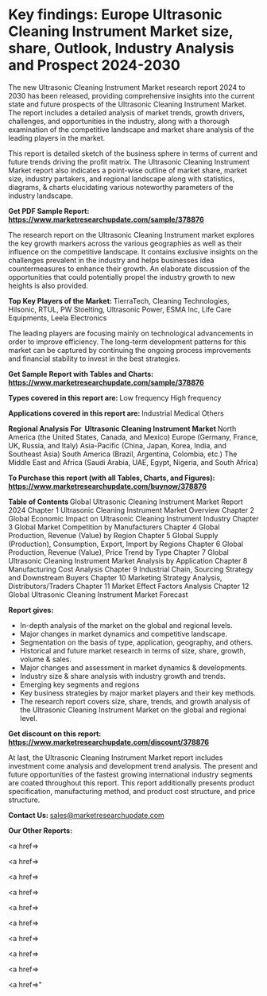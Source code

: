 # Key findings: Europe Ultrasonic Cleaning Instrument Market size, share, Outlook, Industry Analysis and Prospect 2024-2030

The new Ultrasonic Cleaning Instrument Market research report 2024 to 2030 has been released, providing comprehensive insights into the current state and future prospects of the Ultrasonic Cleaning Instrument Market. The report includes a detailed analysis of market trends, growth drivers, challenges, and opportunities in the industry, along with a thorough examination of the competitive landscape and market share analysis of the leading players in the market.

This report is detailed sketch of the business sphere in terms of current and future trends driving the profit matrix. The Ultrasonic Cleaning Instrument Market report also indicates a point-wise outline of market share, market size, industry partakers, and regional landscape along with statistics, diagrams, &amp; charts elucidating various noteworthy parameters of the industry landscape.

<strong><b>Get PDF Sample Report: <a href=https://www.marketresearchupdate.com/sample/378876>https://www.marketresearchupdate.com/sample/378876</a></b></strong>

The research report on the Ultrasonic Cleaning Instrument market explores the key growth markers across the various geographies as well as their influence on the competitive landscape. It contains exclusive insights on the challenges prevalent in the industry and helps businesses idea countermeasures to enhance their growth. An elaborate discussion of the opportunities that could potentially propel the industry growth to new heights is also provided.

<strong><b>Top Key Players of the Market:
</b></strong>TierraTech, Cleaning Technologies, Hilsonic, RTUL, PW Stoelting, Ultrasonic Power, ESMA Inc, Life Care Equipments, Leela Electronics<strong><b>
</b></strong>

The leading players are focusing mainly on technological advancements in order to improve efficiency. The long-term development patterns for this market can be captured by continuing the ongoing process improvements and financial stability to invest in the best strategies.

<strong><b>Get Sample Report with Tables and Charts: <a href=https://www.marketresearchupdate.com/sample/378876>https://www.marketresearchupdate.com/sample/378876</a></b></strong>

<strong><b>Types covered in this report are:
</b></strong>Low frequency
High frequency<strong><b>
</b></strong>

<strong><b>Applications covered in this report are:
</b></strong>Industrial
Medical
Others<strong><b>
</b></strong>

<strong><b>Regional Analysis For  Ultrasonic Cleaning Instrument Market</b></strong><strong><b>
</b></strong>North America (the United States, Canada, and Mexico)
Europe (Germany, France, UK, Russia, and Italy)
Asia-Pacific (China, Japan, Korea, India, and Southeast Asia)
South America (Brazil, Argentina, Colombia, etc.)
The Middle East and Africa (Saudi Arabia, UAE, Egypt, Nigeria, and South Africa)

<strong><b>To Purchase this report (with all Tables, Charts, and Figures): <a href=https://www.marketresearchupdate.com/buynow/378876>https://www.marketresearchupdate.com/buynow/378876</a></b></strong>

<strong><b>Table of Contents</b></strong><strong><b>
</b></strong>Global Ultrasonic Cleaning Instrument Market Report 2024
Chapter 1 Ultrasonic Cleaning Instrument Market Overview
Chapter 2 Global Economic Impact on Ultrasonic Cleaning Instrument Industry
Chapter 3 Global Market Competition by Manufacturers
Chapter 4 Global Production, Revenue (Value) by Region
Chapter 5 Global Supply (Production), Consumption, Export, Import by Regions
Chapter 6 Global Production, Revenue (Value), Price Trend by Type
Chapter 7 Global Ultrasonic Cleaning Instrument Market Analysis by Application
Chapter 8 Manufacturing Cost Analysis
Chapter 9 Industrial Chain, Sourcing Strategy and Downstream Buyers
Chapter 10 Marketing Strategy Analysis, Distributors/Traders
Chapter 11 Market Effect Factors Analysis
Chapter 12 Global Ultrasonic Cleaning Instrument Market Forecast

<strong><b>Report gives:</b></strong>

- In-depth analysis of the market on the global and regional levels.
- Major changes in market dynamics and competitive landscape.
- Segmentation on the basis of type, application, geography, and others.
- Historical and future market research in terms of size, share, growth, volume &amp; sales.
- Major changes and assessment in market dynamics &amp; developments.
- Industry size &amp; share analysis with industry growth and trends.
- Emerging key segments and regions
- Key business strategies by major market players and their key methods.
- The research report covers size, share, trends, and growth analysis of the Ultrasonic Cleaning Instrument Market on the global and regional level.

<strong><b>Get discount on this report: <a href=https://www.marketresearchupdate.com/discount/378876>https://www.marketresearchupdate.com/discount/378876</a></b></strong>

At last, the Ultrasonic Cleaning Instrument Market report includes investment come analysis and development trend analysis. The present and future opportunities of the fastest growing international industry segments are coated throughout this report. This report additionally presents product specification, manufacturing method, and product cost structure, and price structure.

<strong><b>Contact Us:
</b></strong>sales@marketresearchupdate.com

<strong>Our Other Reports:</strong>

<a href=></a>

<a href=></a>

<a href=></a>

<a href=></a>

<a href=></a>

<a href=></a>

<a href=></a>

<a href=></a>

<a href=></a>

<a href=></a>"
